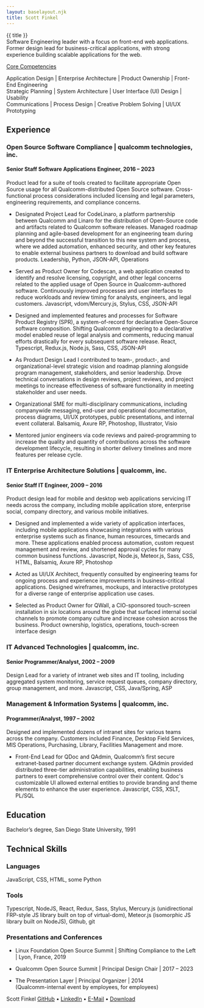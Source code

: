 ```yaml
---
layout: baselayout.njk
title: Scott Finkel
---
```


<div class="title-wrapper">
<div class="title-text">{{ title }}</div>
<div class="title-icon-links">
        <a href="https://github.com/finkelscott" class="icon-link">
            <i class="icon-github-squared"></i>
        </a>
        <a href="https://www.linkedin.com/in/scottfinkel/" class="icon-link">
            <i class="icon-linkedin-squared"></i>
        </a>
        <a href="mailto:scottjfinkel@gmail.com" class="icon-link">
            <i class="icon-mail-squared"></i>
        </a>
    </div>
</div>

<div class="profile-text">
Software Engineering leader with a focus on front-end web applications. Former design lead for business-critical applications, with strong experience building scalable applications for the web.
</div>

<div class="core-competencies">
<p style="text-decoration: underline;">
Core Competencies</p>
<p>
Application Design | Enterprise Architecture  |  Product Ownership  |  Front-End Engineering  <br />
Strategic Planning  |  System Architecture  |  User Interface (UI) Design  |  Usability<br />
Communications  |  Process Design  |  Creative Problem Solving  |  UI/UX Prototyping <br />
</div>

<h2>Experience</h2>

<h3>Open Source Software Compliance | qualcomm technologies, inc.</h3>

<h4>Senior Staff Software Applications Engineer, 2016 – 2023</h4>
<p>Product lead for a suite of tools created to facilitate appropriate Open Source usage for all Qualcomm-distributed Open Source software. Cross-functional process considerations included licensing and legal parameters, engineering requirements, and compliance concerns.</p>

<ul>
<li>
<p> 
Designated Project Lead for CodeLinaro, a platform partnership between Qualcomm and Linaro for the distribution of Open-Source code and artifacts related to Qualcomm software releases. Managed roadmap planning and agile-based development for an engineering team during and beyond the successful transition to this new system and process, where we added automation, enhanced security, and other key features to enable external business partners to download and build software products.
<span class="technologies-text">Leadership, Python, JSON-API, Operations</span>
</p>
</li>
<li>
<p>Served as Product Owner for Codescan, a web application created to identify and resolve licensing, copyright, and other legal concerns related to the applied usage of Open Source in Qualcomm-authored software. Continuously improved processes and user interfaces to reduce workloads and review timing for analysts, engineers, and legal customers.
<span class="technologies-text">Javascript, vdom/Mercury.js, Stylus, CSS, JSON-API</span>
</p>
</li>
<li>
<p>
Designed and implemented features and processes for Software Product Registry (SPR), a system-of-record for declarative Open-Source software composition. Shifting Qualcomm engineering to a declarative model enabled reuse of legal analysis and comments, reducing manual efforts drastically for every subsequent software release.
<span class="technologies-text">React, Typescript, Redux.js, Node.js, Sass, CSS, JSON-API</span>
</p>
</li>
<li>
<p>
As Product Design Lead I contributed to team-, product-, and organizational-level strategic vision and roadmap planning alongside program management, stakeholders, and senior leadership. Drove technical conversations in design reviews, project reviews, and project meetings to increase effectiveness of software functionality in meeting stakeholder and user needs.
</p>
</li>
<li>
<p>
Organizational SME for multi-disciplinary communications, including companywide messaging, end-user and operational documentation, process diagrams, UI/UX prototypes, public presentations, and internal event collateral.
<span class="technologies-text">Balsamiq, Axure RP, Photoshop, Illustrator, Visio</span>
</p>
</li>
<li>
<p>
Mentored junior engineers via code reviews and paired-programming to increase the quality and quantity of contributions across the software development lifecycle, resulting in shorter delivery timelines and more features per release cycle.
</p>
</li>
</ul>

<h3>
IT Enterprise Architecture Solutions | qualcomm, inc.
</h3>

<h4>Senior Staff IT Engineer, 2009 – 2016</h4>
<p>Product design lead for mobile and desktop web applications servicing IT needs across the company, including mobile application store, enterprise social, company directory, and various mobile initiatives.</p>

<ul>
<li>
<p>
Designed and implemented a wide variety of application interfaces, including mobile applications showcasing integrations with various enterprise systems such as finance, human resources, timecards and more. These applications enabled process automation, custom request management and review, and shortened approval cycles for many common business functions. 
<span class="technologies-text">Javascript, Node.js, Meteor.js, Sass, CSS, HTML, Balsamiq, Axure RP, Photoshop</span>
</p>
</li>
<li>
<p>
Acted as UI/UX Architect, frequently consulted by engineering teams for ongoing process and experience improvements in business-critical applications. Designed wireframes, mockups, and interactive prototypes for a diverse range of enterprise application use cases. 
</p>
</li>
<li>
<p>
Selected as Product Owner for QWall, a CIO-sponsored touch-screen installation in six locations around the globe that surfaced internal social channels to promote company culture and increase cohesion across the business.
<span class="technologies-text">Product ownership, logistics, operations, touch-screen interface design</span>
</p>
</li>
</ul>

<h3>IT Advanced Technologies | qualcomm, inc.</h3>
<h4>Senior Programmer/Analyst, 2002 – 2009</h4>
<p>
Design Lead for a variety of intranet web sites and IT tooling, including aggregated system monitoring, service request queues, company directory, group management, and more.
<span class="technologies-text">Javascript, CSS, Java/Spring, ASP</span>
</p>

<h3>Management & Information Systems | qualcomm, inc.</h3>
<h4>Programmer/Analyst, 1997 – 2002</h4>
<p>Designed and implemented dozens of intranet sites for various teams across the company. Customers included Finance, Desktop Field Services, MIS Operations, Purchasing, Library, Facilities Management and more.
</p>
<ul>
<li>
<p>
Front-End Lead for QDoc and QAdmin, Qualcomm’s first secure extranet-based partner document exchange system. QAdmin provided distributed three-tier administration capabilities, enabling business partners to exert comprehensive control over their content. Qdoc's customizable UI allowed external entities to provide branding and theme elements to enhance the user experience.
<span class="technologies-text">Javascript, CSS, XSLT, PL/SQL</span>
</p>
</li>
</ul>

<h2>Education</h2>
<p>
Bachelor’s degree, San Diego State University, 1991
</p>

<h2>Technical Skills</h2>
<h3>Languages</h3>
<p>JavaScript, CSS, HTML, some Python</p>

<h3>Tools</h3>
<p>Typescript, NodeJS, React, Redux, Sass, Stylus, Mercury.js (unidirectional FRP-style JS library built on top of virtual-dom), Meteor.js (isomorphic JS library built on NodeJS), Github, git</p>

<h3>Presentations and Conferences</h3>
<ul>
<li>
<p>
Linux Foundation Open Source Summit | Shifting Compliance to the Left | Lyon, France, 2019
</p>
</li>

<li>
<p>
Qualcomm Open Source Summit | Principal Design Chair | 2017 – 2023
</p>
</li>

<li>
<p>
The Presentation Layer | Principal Organizer | 2014</br/>
(Qualcomm-internal event by employees, for employees)
</p>
</li>
</ul>

<div class="footer">
<span class="footer-left">Scott Finkel</span>
<span class="footer-right">
<a href="https://github.com/finkelscott">GitHub</a>
 • 
<a href="https://www.linkedin.com/in/scottfinkel/">LinkedIn</a>
 • 
<a href="mailto:scottjfinkel@gmail.com">E-Mail</a>
 • 
<a href="Scott-Finkel-10192023-0925.docx">Download</a>
</span>
</div>
